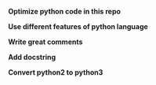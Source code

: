 **Optimize python code in this repo**

**Use different features of python language**

**Write great comments**

**Add docstring**

**Convert python2 to python3**
